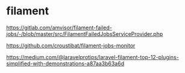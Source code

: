 # filament

<!-- Contenuto migrato da _docs/filament.txt -->


https://gitlab.com/amvisor/filament-failed-jobs/-/blob/master/src/FilamentFailedJobsServiceProvider.php

https://github.com/croustibat/filament-jobs-monitor

https://medium.com/@laravelprotips/laravel-filament-top-12-plugins-simplified-with-demonstrations-a87aa3b63a6d



